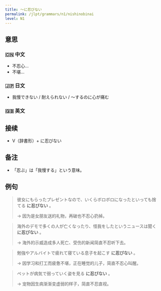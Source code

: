 ```yaml
---
title: 〜に忍びない
permalink: /jlpt/grammars/n1/nishinobinai
level: N1
---
```


## 意思

### 🇨🇳 中文

- 不忍心…
- 不堪…

### 🇯🇵 日文

- 我慢できない / 耐えられない / 〜するのに心が痛む

### 🇬🇧 英文


## 接续

- V（辞書形）+ に忍びない

## 备注

- 「忍ぶ」は「我慢する」という意味。

## 例句

> 彼女にもらったプレゼントなので、いくらボロボロになったといっても捨てる **に忍びない** 。
>
> → 因为是女朋友送的礼物，再破也不忍心扔掉。

> 海外のデモで多くの人が亡くなったり、怪我をしたというニュースは聞く **に忍びない** 。
>
> → 海外的示威造成多人死亡、受伤的新闻简直不忍听下去。

> 勉強やアルバイトで疲れて寝ている息子を起こす **に忍びない** 。
>
> → 因学习和打工而疲惫不堪，正在睡觉的儿子，简直不忍心叫醒。

> ペットが病気で弱っていく姿を見る **に忍びない** 。
>
> → 宠物因生病渐渐变虚弱的样子，简直不忍直视。

